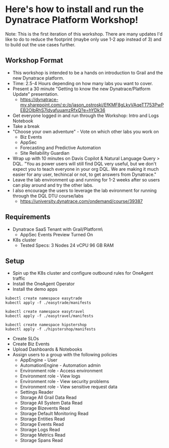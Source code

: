 # Here's how to install and run the Dynatrace Platform Workshop!
Note: This is the first iteration of this workshop. There are many updates I'd like to do to reduce the footprint (maybe only use 1-2 app instead of 3) and to build out the use cases further. 

## Workshop Format
* This workshop is intended to be a hands on introduction to Grail and the new Dynatrace platform.
* Time: 2.5-4 Hours depending on how many labs you want to cover.
* Present a 30 minute "Getting to know the new Dynatrace/Platform Update" presentation.
   * https://dynatrace-my.sharepoint.com/:p:/p/jason_ostroski/EfKMF8gLkyVAqeTT753PwPEB2OlbRhS7ldyafuuamzRfxQ?e=hYDk36
* Get everyone logged in and run through the Workshop: Intro and Logs Notebook
* Take a break
* "Choose your own adventure" - Vote on which other labs you work on
  * Biz Events
  * AppSec
  * Forecasting and Predictive Automation
  * Site Reliability Guardian
* Wrap up with 10 minutes on Davis Copilot & Natural Language Query > DQL. "You as power users will still find DQL very useful, but we don't expect you to teach everyone in your org DQL. We are making it much easier for any user, techincal or not, to get answers from Dynatrace." 
* Leave the lab environment up and running for 1-2 weeks after so users can play around and try the other labs.
* I also encourage the users to leverage the lab evironment for running through the DQL DTU course/labs
  * https://university.dynatrace.com/ondemand/course/39387

## Requirements
* Dynatrace SaaS Tenant with Grail/Platform\
  * AppSec Events Preview Turned On
* K8s cluster
  * Tested Specs: 3 Nodes	24 vCPU	96 GB	RAM
 
## Setup
* Spin up the K8s cluster and configure outbound rules for OneAgent traffic
* Install the OneAgent Operator
* Install the demo apps

```
kubectl create namespace easytrade
kubectl apply -f ./easytrade/manifests

kubectl create namespace easytravel
kubectl apply -f ./easytravel/manifests

kubectl create namespace hipstershop
kubectl apply -f ./hipstershop/manifests
```
* Create SLOs
* Create Biz Events
* Upload Dashboards & Notebooks
* Assign users to a group with the following policies
  *  AppEngine - User
  * AutomationEngine - Automation admin
  *  Environment role - Access environment
  *  Environment role - View logs
  *  Environment role - View security problems
  *  Environment role - View sensitive request data
  *  Settings Reader
  *  Storage All Grail Data Read
  *  Storage All System Data Read
  *  Storage Bizevents Read
  * Storage Default Monitoring Read
  * Storage Entities Read
  * Storage Events Read
  * Storage Logs Read
  * Storage Metrics Read
  * Storage Spans Read
  
